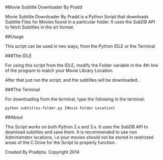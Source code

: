 #Movie Subtitle Downloader By Pradd

Movie Subtitle Downloader By Pradd is a Python Script that downloads Subtitle Files for Movies found in a particular folder. It uses the SubDB API to fetch Subtitles in the srt format.

##Usage

This script can be used in two ways, from the Python IDLE or the Terminal

###The IDLE

For using this script from the IDLE, modify the Folder variable in the 4th line of the program to match your Movie Library Location.

After that just run the script, and the subtitles will be downloaded..

###The Terminal

For downloading from the terminal, type the following in the terminal:

```
python subtitles-folder.py [Movie Folder Location]
```
##About

This Script works on both Python 2.x and 3.x. It uses the SubDB API to download subtitles and save them. It is recommended to use non Administrator locations, i.e your movies should not be stored in restricted areas of the C Drive for the Script to properly function.

Created By Pradipta. Copyright 2014

